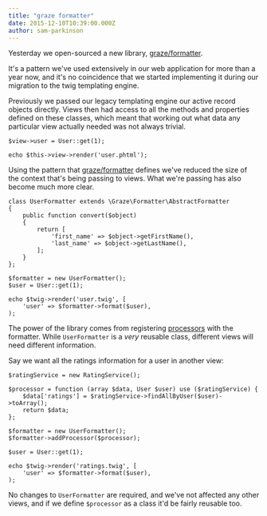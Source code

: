 ```yaml
---
title: "graze formatter"
date: 2015-12-10T10:39:00.000Z
author: sam-parkinson
---
```


Yesterday we open-sourced a new library, [graze/formatter](https://github.com/graze/formatter).

It's a pattern we've used extensively in our web application for more than a year now, and it's no coincidence that we started implementing it during our migration to the twig templating engine.

Previously we passed our legacy templating engine our active record objects directly. Views then had access to all the methods and properties defined on these classes, which meant that working out what data any particular view actually needed was not always trivial.

```prettyprint lang-php
$view->user = User::get(1);

echo $this->view->render('user.phtml');
```

Using the pattern that [graze/formatter](https://github.com/graze/formatter) defines we've reduced the size  of the context that's being passing to views. What we're passing has also become much more clear.

```prettyprint lang-php
class UserFormatter extends \Graze\Formatter\AbstractFormatter
{
    public function convert($object)
    {
        return [
            'first_name' => $object->getFirstName(),
            'last_name' => $object->getLastName(),
        ];
    }
};

$formatter = new UserFormatter();
$user = User::get(1);

echo $twig->render('user.twig', [
    'user' => $formatter->format($user),
);
```

The power of the library comes from registering [processors](https://github.com/graze/formatter/blob/master/docs/01-processors.md) with the formatter. While `UserFormatter` is a _very_ reusable class, different views will need different information.

Say we want all the ratings information for a user in another view:

```prettyprint lang-php
$ratingService = new RatingService();

$processor = function (array $data, User $user) use ($ratingService) {
    $data['ratings'] = $ratingService->findAllByUser($user)->toArray();
    return $data;
};

$formatter = new UserFormatter();
$formatter->addProcessor($processor);

$user = User::get(1);

echo $twig->render('ratings.twig', [
    'user' => $formatter->format($user),
);
```

No changes to `UserFormatter` are required, and we've not affected any other views, and if we define `$processor` as a class it'd be fairly reusable too.